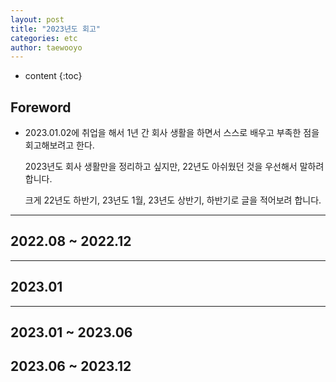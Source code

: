 ```yaml
---
layout: post
title: "2023년도 회고"
categories: etc
author: taewooyo
---
```

* content
{:toc}

## Foreword

* 2023.01.02에 취업을 해서 1년 간 회사 생활을 하면서 스스로 배우고 부족한 점을 회고해보려고 한다.
  
  2023년도 회사 생활만을 정리하고 싶지만, 22년도 아쉬웠던 것을 우선해서 말하려 합니다.
 
  크게 22년도 하반기, 23년도 1월, 23년도 상반기, 하반기로 글을 적어보려 합니다.




---

## 2022.08 ~ 2022.12

---

## 2023.01

---

## 2023.01 ~ 2023.06


## 2023.06 ~ 2023.12